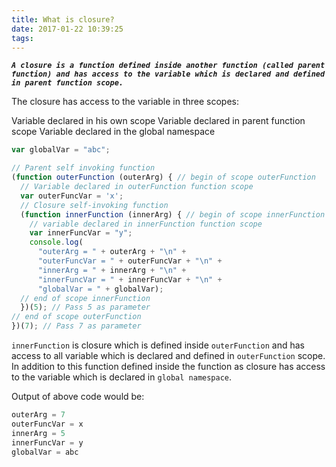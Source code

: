 ```yaml
---
title: What is closure?
date: 2017-01-22 10:39:25
tags:
---
```

***`A closure is a function defined inside another function (called parent function) and has access to the variable which is declared and defined in parent function scope.`***

The closure has access to the variable in three scopes:

Variable declared in his own scope
Variable declared in parent function scope
Variable declared in the global namespace
```js
var globalVar = "abc";

// Parent self invoking function
(function outerFunction (outerArg) { // begin of scope outerFunction
  // Variable declared in outerFunction function scope
  var outerFuncVar = 'x';    
  // Closure self-invoking function
  (function innerFunction (innerArg) { // begin of scope innerFunction
    // variable declared in innerFunction function scope
    var innerFuncVar = "y";
    console.log(         
      "outerArg = " + outerArg + "\n" +
      "outerFuncVar = " + outerFuncVar + "\n" +
      "innerArg = " + innerArg + "\n" +
      "innerFuncVar = " + innerFuncVar + "\n" +
      "globalVar = " + globalVar);
  // end of scope innerFunction
  })(5); // Pass 5 as parameter
// end of scope outerFunction
})(7); // Pass 7 as parameter
```
`innerFunction` is closure which is defined inside `outerFunction` and has access to all variable which is declared and defined in `outerFunction` scope. In addition to this function defined inside the function as closure has access to the variable which is declared in `global namespace`.

Output of above code would be:
```js
outerArg = 7
outerFuncVar = x
innerArg = 5
innerFuncVar = y
globalVar = abc
```